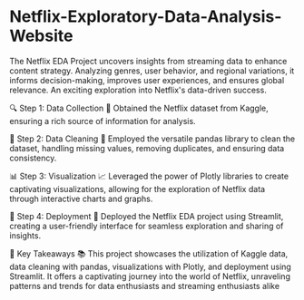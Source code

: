 # Netflix-Exploratory-Data-Analysis-Website
The Netflix EDA Project uncovers insights from streaming data to enhance content strategy. Analyzing genres, user behavior, and regional variations, it informs decision-making, improves user experiences, and ensures global relevance. An exciting exploration into Netflix's data-driven success.

🔍 Step 1: Data Collection 🎥
Obtained the Netflix dataset from Kaggle, ensuring a rich source of information for analysis.

🧹 Step 2: Data Cleaning 🧼
Employed the versatile pandas library to clean the dataset, handling missing values, removing duplicates, and ensuring data consistency.

📊 Step 3: Visualization 📈
Leveraged the power of Plotly libraries to create captivating visualizations, allowing for the exploration of Netflix data through interactive charts and graphs.

🚀 Step 4: Deployment 🌟
Deployed the Netflix EDA project using Streamlit, creating a user-friendly interface for seamless exploration and sharing of insights.

🔑 Key Takeaways 📚
This project showcases the utilization of Kaggle data, data cleaning with pandas, visualizations with Plotly, and deployment using Streamlit. It offers a captivating journey into the world of Netflix, unraveling patterns and trends for data enthusiasts and streaming enthusiasts alike






